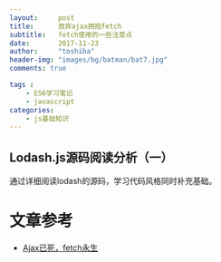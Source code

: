 ```yaml
---
layout:     post
title:      放弃ajax拥抱fetch
subtitle:   fetch使用的一些注意点
date:       2017-11-23
author:     "toshiba"
header-img: "images/bg/batman/bat7.jpg"
comments: true

tags :
    - ES6学习笔记
    - javascript
categories:
    - js基础知识
---
```


## Lodash.js源码阅读分析（一）
通过详细阅读lodash的源码，学习代码风格同时补充基础。

# 文章参考
* [Ajax已死，fetch永生](https://github.com/camsong/blog/issues/2)